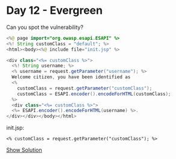 # Day 12 - Evergreen

Can you spot the vulnerability?

```java
<%@ page import="org.owasp.esapi.ESAPI" %>
<%! String customClass = "default"; %>
<html><body><%@ include file="init.jsp" %>

<div class="<%= customClass %>">
  <%! String username; %>
  <% username = request.getParameter("username"); %>
  Welcome citizen, you have been identified as
  <%
    customClass = request.getParameter("customClass");
    customClass = ESAPI.encoder().encodeForHTML(customClass);
  %>
  <div class="<%= customClass %>">
  <%= ESAPI.encoder().encodeForHTML(username) %>.
</div></div></body></html>
```

init.jsp:

```
<% customClass = request.getParameter("customClass"); %>
```

[Show Solution](12-evergreen-solution.md)
